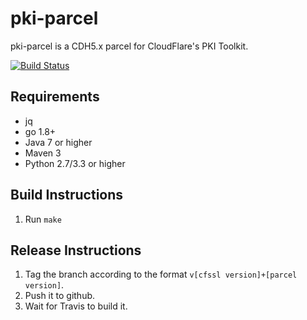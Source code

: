 # pki-parcel
pki-parcel is a CDH5.x parcel for CloudFlare's PKI Toolkit.

[![Build Status](https://travis-ci.org/nomr/pki-parcel.svg?branch=master)](https://travis-ci.org/nomr/pki-parcel)

## Requirements 
  - jq
  - go 1.8+
  - Java 7 or higher
  - Maven 3
  - Python 2.7/3.3 or higher

## Build Instructions
  1. Run `make`

## Release Instructions
  1. Tag the branch according to the format `v[cfssl version]+[parcel version]`.
  2. Push it to github.
  3. Wait for Travis to build it.
